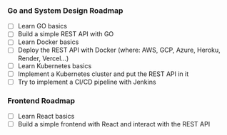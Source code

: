 ### Go and System Design Roadmap

- [ ] Learn GO basics
- [ ] Build a simple REST API with GO
- [ ] Learn Docker basics
- [ ] Deploy the REST API with Docker (where: AWS, GCP, Azure, Heroku, Render, Vercel...)
- [ ] Learn Kubernetes basics
- [ ] Implement a Kubernetes cluster and put the REST API in it
- [ ] Try to implement a CI/CD pipeline with Jenkins

### Frontend Roadmap

- [ ] Learn React basics
- [ ] Build a simple frontend with React and interact with the REST API

